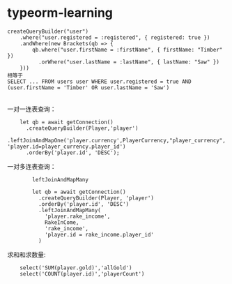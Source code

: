 # typeorm-learning
    createQueryBuilder("user")
        .where("user.registered = :registered", { registered: true })
        .andWhere(new Brackets(qb => {
            qb.where("user.firstName = :firstName", { firstName: "Timber" })
              .orWhere("user.lastName = :lastName", { lastName: "Saw" })
        }))
    相等于
    SELECT ... FROM users user WHERE user.registered = true AND (user.firstName = 'Timber' OR user.lastName = 'Saw')
</br>
一对一连表查询：

        let qb = await getConnection()
          .createQueryBuilder(Player,'player')
          .leftJoinAndMapOne('player.currency',PlayerCurrency,"player_currency", 'player.id=player_currency.player_id')
          .orderBy('player.id', 'DESC');
          
一对多连表查询：

            leftJoinAndMapMany
            
            let qb = await getConnection()
              .createQueryBuilder(Player, 'player')
              .orderBy('player.id', 'DESC')
              .leftJoinAndMapMany(
                'player.rake_income',
                RakeInCome,
                'rake_income',
                'player.id = rake_income.player_id'
              )
求和和求数量:

        select('SUM(player.gold)','allGold')
        select('COUNT(player.id)','playerCount')
